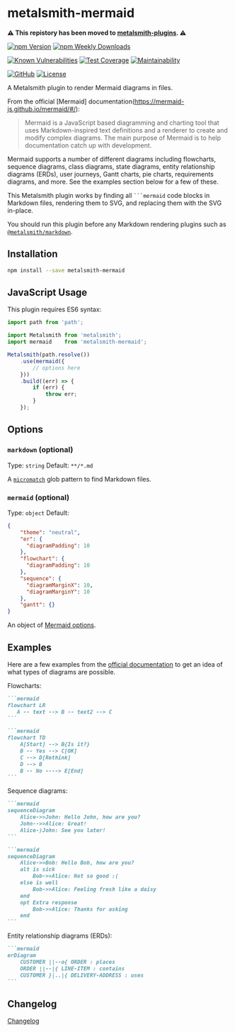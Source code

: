 # metalsmith-mermaid

**⚠️ This repistory has been moved to [metalsmith-plugins](https://github.com/emmercm/metalsmith-plugins/tree/main/packages/metalsmith-mermaid). ⚠️**

[![npm Version](https://badgen.net/npm/v/metalsmith-mermaid?icon=npm)](https://www.npmjs.com/package/metalsmith-mermaid)
[![npm Weekly Downloads](https://badgen.net/npm/dw/metalsmith-mermaid)](https://www.npmjs.com/package/metalsmith-mermaid)

[![Known Vulnerabilities](https://snyk.io/test/npm/metalsmith-mermaid/badge.svg)](https://snyk.io/test/npm/metalsmith-mermaid)
[![Test Coverage](https://badgen.net/codecov/c/github/emmercm/metalsmith-mermaid/main?icon=codecov)](https://codecov.io/gh/emmercm/metalsmith-mermaid)
[![Maintainability](https://badgen.net/codeclimate/maintainability/emmercm/metalsmith-mermaid?icon=codeclimate)](https://codeclimate.com/github/emmercm/metalsmith-mermaid/maintainability)

[![GitHub](https://badgen.net/badge/emmercm/metalsmith-mermaid/purple?icon=github)](https://github.com/emmercm/metalsmith-mermaid)
[![License](https://badgen.net/github/license/emmercm/metalsmith-mermaid?color=grey)](https://github.com/emmercm/metalsmith-mermaid/blob/main/LICENSE)

A Metalsmith plugin to render Mermaid diagrams in files.

From the official [Mermaid] documentation(https://mermaid-js.github.io/mermaid/#/):

> Mermaid is a JavaScript based diagramming and charting tool that uses Markdown-inspired text definitions and a renderer to create and modify complex diagrams. The main purpose of Mermaid is to help documentation catch up with development.

Mermaid supports a number of different diagrams including flowcharts, sequence diagrams, class diagrams, state diagrams, entity relationship diagrams (ERDs), user journeys, Gantt charts, pie charts, requirements diagrams, and more. See the examples section below for a few of these.

This Metalsmith plugin works by finding all ```` ```mermaid ```` code blocks in Markdown files, rendering them to SVG, and replacing them with the SVG in-place.

You should run this plugin before any Markdown rendering plugins such as [`@metalsmith/markdown`](https://www.npmjs.com/package/@metalsmith/markdown).

## Installation

```bash
npm install --save metalsmith-mermaid
```

## JavaScript Usage

This plugin requires ES6 syntax:

```javascript
import path from 'path';

import Metalsmith from 'metalsmith';
import mermaid    from 'metalsmith-mermaid';

Metalsmith(path.resolve())
    .use(mermaid({
        // options here
    }))
    .build((err) => {
        if (err) {
            throw err;
        }
    });
```

## Options

### `markdown` (optional)

Type: `string` Default: `**/*.md`

A [`micromatch`](https://www.npmjs.com/package/micromatch) glob pattern to find Markdown files.

### `mermaid` (optional)

Type: `object` Default:

```json
{
    "theme": "neutral",
    "er": {
      "diagramPadding": 10
    },
    "flowchart": {
      "diagramPadding": 10
    },
    "sequence": {
      "diagramMarginX": 10,
      "diagramMarginY": 10
    },
    "gantt": {}
}
```

An object of [Mermaid options](https://github.com/mermaid-js/mermaid/blob/develop/docs/Setup.md#configuration).

## Examples

Here are a few examples from the [official documentation](https://mermaid-js.github.io/mermaid/#/) to get an idea of what types of diagrams are possible.

Flowcharts:

`````markdown
```mermaid
flowchart LR
   A -- text --> B -- text2 --> C
```
`````

`````markdown
```mermaid
flowchart TD
    A[Start] --> B{Is it?}
    B -- Yes --> C[OK]
    C --> D[Rethink]
    D --> B
    B -- No ----> E[End]
```
`````

Sequence diagrams:

`````markdown
```mermaid
sequenceDiagram
    Alice->>John: Hello John, how are you?
    John-->>Alice: Great!
    Alice-)John: See you later!
```
`````

`````markdown
```mermaid
sequenceDiagram
    Alice->>Bob: Hello Bob, how are you?
    alt is sick
        Bob->>Alice: Not so good :(
    else is well
        Bob->>Alice: Feeling fresh like a daisy
    end
    opt Extra response
        Bob->>Alice: Thanks for asking
    end
```
`````

Entity relationship diagrams (ERDs):

`````markdown
```mermaid
erDiagram
    CUSTOMER ||--o{ ORDER : places
    ORDER ||--|{ LINE-ITEM : contains
    CUSTOMER }|..|{ DELIVERY-ADDRESS : uses
```
`````

## Changelog

[Changelog](./CHANGELOG.md)
